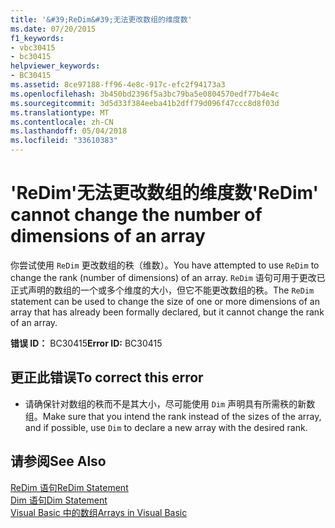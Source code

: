 ```yaml
---
title: '&#39;ReDim&#39;无法更改数组的维度数'
ms.date: 07/20/2015
f1_keywords:
- vbc30415
- bc30415
helpviewer_keywords:
- BC30415
ms.assetid: 8ce97188-ff96-4e8c-917c-efc2f94173a3
ms.openlocfilehash: 3b450bd2396f5a3bc79ba5e0804570edf77b4e4c
ms.sourcegitcommit: 3d5d33f384eeba41b2dff79d096f47ccc8d8f03d
ms.translationtype: MT
ms.contentlocale: zh-CN
ms.lasthandoff: 05/04/2018
ms.locfileid: "33610383"
---
```

# <a name="39redim39-cannot-change-the-number-of-dimensions-of-an-array"></a><span data-ttu-id="63d35-102">&#39;ReDim&#39;无法更改数组的维度数</span><span class="sxs-lookup"><span data-stu-id="63d35-102">&#39;ReDim&#39; cannot change the number of dimensions of an array</span></span>
<span data-ttu-id="63d35-103">你尝试使用 `ReDim` 更改数组的秩（维数）。</span><span class="sxs-lookup"><span data-stu-id="63d35-103">You have attempted to use `ReDim` to change the rank (number of dimensions) of an array.</span></span> <span data-ttu-id="63d35-104">`ReDim` 语句可用于更改已正式声明的数组的一个或多个维度的大小，但它不能更改数组的秩。</span><span class="sxs-lookup"><span data-stu-id="63d35-104">The `ReDim` statement can be used to change the size of one or more dimensions of an array that has already been formally declared, but it cannot change the rank of an array.</span></span>  
  
 <span data-ttu-id="63d35-105">**错误 ID：** BC30415</span><span class="sxs-lookup"><span data-stu-id="63d35-105">**Error ID:** BC30415</span></span>  
  
## <a name="to-correct-this-error"></a><span data-ttu-id="63d35-106">更正此错误</span><span class="sxs-lookup"><span data-stu-id="63d35-106">To correct this error</span></span>  
  
-   <span data-ttu-id="63d35-107">请确保针对数组的秩而不是其大小，尽可能使用 `Dim` 声明具有所需秩的新数组。</span><span class="sxs-lookup"><span data-stu-id="63d35-107">Make sure that you intend the rank instead of the sizes of the array, and if possible, use `Dim` to declare a new array with the desired rank.</span></span>  
  
## <a name="see-also"></a><span data-ttu-id="63d35-108">请参阅</span><span class="sxs-lookup"><span data-stu-id="63d35-108">See Also</span></span>  
 [<span data-ttu-id="63d35-109">ReDim 语句</span><span class="sxs-lookup"><span data-stu-id="63d35-109">ReDim Statement</span></span>](../../visual-basic/language-reference/statements/redim-statement.md)  
 [<span data-ttu-id="63d35-110">Dim 语句</span><span class="sxs-lookup"><span data-stu-id="63d35-110">Dim Statement</span></span>](../../visual-basic/language-reference/statements/dim-statement.md)  
 [<span data-ttu-id="63d35-111">Visual Basic 中的数组</span><span class="sxs-lookup"><span data-stu-id="63d35-111">Arrays in Visual Basic</span></span>](~/docs/visual-basic/programming-guide/language-features/arrays/index.md)
